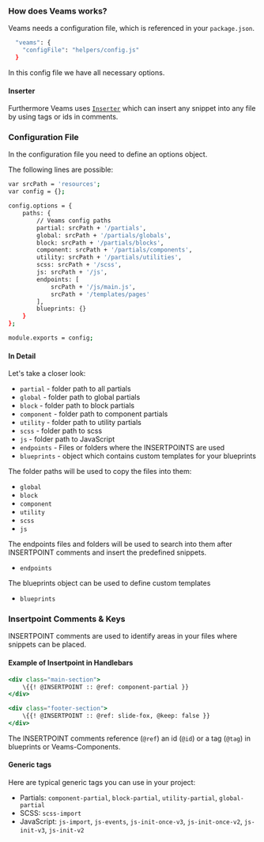 ### How does Veams works?

Veams needs a configuration file, which is referenced in your `package.json`. 

``` bash
  "veams": {
    "configFile": "helpers/config.js"
  }
```

In this config file we have all necessary options. 

#### Inserter

Furthermore Veams uses [`Inserter`](https://www.npmjs.com/package/inserter) which can insert any snippet into any file by using tags or ids in comments.

### Configuration File

In the configuration file you need to define an options object. 

The following lines are possible:

``` bash
var srcPath = 'resources'; 
var config = {};

config.options = {
	paths: {
		// Veams config paths
		partial: srcPath + '/partials',
		global: srcPath + '/partials/globals',
		block: srcPath + '/partials/blocks',
		component: srcPath + '/partials/components',
		utility: srcPath + '/partials/utilities',
		scss: srcPath + '/scss',
		js: srcPath + '/js',
		endpoints: [
			srcPath + '/js/main.js',
			srcPath + '/templates/pages'
		],
		blueprints: {}
	}
};

module.exports = config;
```

#### In Detail

Let's take a closer look:

- `partial` - folder path to all partials
- `global` - folder path to global partials
- `block` - folder path to block partials
- `component` - folder path to component partials
- `utility` - folder path to utility partials
- `scss` - folder path to scss
- `js` - folder path to JavaScript
- `endpoints` - Files or folders where the INSERTPOINTS are used
- `blueprints` - object which contains custom templates for your blueprints

The folder paths will be used to copy the files into them: 

- `global`
- `block`
- `component`
- `utility`
- `scss`
- `js`

The endpoints files and folders will be used to search into them after INSERTPOINT comments and insert the predefined snippets.
- `endpoints`

The blueprints object can be used to define custom templates 
- `blueprints`

### Insertpoint Comments & Keys

INSERTPOINT comments are used to identify areas in your files where snippets can be placed. 

#### Example of Insertpoint in Handlebars

``` hbs
<div class="main-section">
    \{{! @INSERTPOINT :: @ref: component-partial }}
</div>

<div class="footer-section">
    \{{! @INSERTPOINT :: @ref: slide-fox, @keep: false }}
</div>

```

The INSERTPOINT comments reference (`@ref`) an id (`@id`) or a tag (`@tag`) in blueprints or Veams-Components.

#### Generic tags

Here are typical generic tags you can use in your project:

- Partials: `component-partial`, `block-partial`, `utility-partial`, `global-partial`
- SCSS: `scss-import`
- JavaScript: `js-import`, `js-events`, `js-init-once-v3`, `js-init-once-v2`, `js-init-v3`, `js-init-v2`